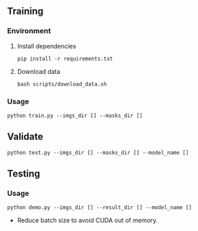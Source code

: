 ## Training
### Environment
1. Install dependencies
    ```console
    pip install -r requirements.txt
    ```
2. Download data
    ```console
    bash scripts/download_data.sh
    ```
### Usage
```
python train.py --imgs_dir [] --masks_dir []
```
## Validate
```
python test.py --imgs_dir [] --masks_dir [] --model_name []
```
## Testing
### Usage
```
python demo.py --imgs_dir [] --result_dir [] --model_name []
```

- Reduce batch size to avoid CUDA out of memory.